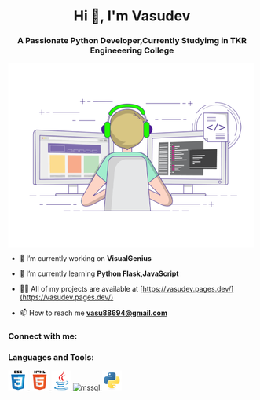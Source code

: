 <h1 align="center">Hi 👋, I'm Vasudev</h1>
<h3 align="center">A Passionate Python Developer,Currently Studyimg in TKR Engineeering College</h3>
<img align="center" alt="GIF" src="https://raw.githubusercontent.com/devSouvik/devSouvik/master/gif3.gif" width="500"/>



- 🔭 I’m currently working on **VisualGenius**

- 🌱 I’m currently learning **Python Flask,JavaScript**

- 👨‍💻 All of my projects are available at [https://vasudev.pages.dev/](https://vasudev.pages.dev/)

- 📫 How to reach me **vasu88694@gmail.com**

<h3 align="left">Connect with me:</h3>
<p align="left">
</p>

<h3 align="left">Languages and Tools:</h3>
<p align="left"> <a href="https://www.w3schools.com/css/" target="_blank" rel="noreferrer"> <img src="https://raw.githubusercontent.com/devicons/devicon/master/icons/css3/css3-original-wordmark.svg" alt="css3" width="40" height="40"/> </a> <a href="https://www.w3.org/html/" target="_blank" rel="noreferrer"> <img src="https://raw.githubusercontent.com/devicons/devicon/master/icons/html5/html5-original-wordmark.svg" alt="html5" width="40" height="40"/> </a> <a href="https://www.java.com" target="_blank" rel="noreferrer"> <img src="https://raw.githubusercontent.com/devicons/devicon/master/icons/java/java-original.svg" alt="java" width="40" height="40"/> </a> <a href="https://www.microsoft.com/en-us/sql-server" target="_blank" rel="noreferrer"> <img src="https://www.svgrepo.com/show/303229/microsoft-sql-server-logo.svg" alt="mssql" width="40" height="40"/> </a> <a href="https://www.python.org" target="_blank" rel="noreferrer"> <img src="https://raw.githubusercontent.com/devicons/devicon/master/icons/python/python-original.svg" alt="python" width="40" height="40"/> </a> </p>
